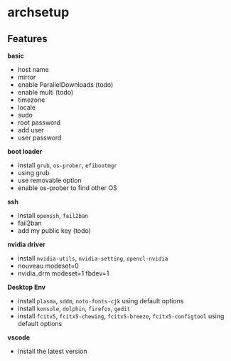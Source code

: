 # archsetup

## Features
**basic**
- host name
- mirror
- enable ParallelDownloads (todo)
- enable multi (todo)
- timezone
- locale
- sudo
- root password
- add user
- user password

**boot loader**
- install `grub`, `os-prober`, `efibootmgr`
- using grub
- use removable option
- enable os-prober to find other OS

**ssh**
- install `openssh`, `fail2ban`
- fail2ban
- add my public key (todo)

**nvidia driver**
- install `nvidia-utils`, `nvidia-setting`, `opencl-nvidia`
- nouveau modeset=0
- nvidia_drm modeset=1 fbdev=1

**Desktop Env**
- install `plasma`, `sddm`, `noto-fonts-cjk` using default options
- install `konsole`, `dolphin`, `firefox`, `gedit`
- install `fcitx5`, `fcitx5-chewing`, `fcitx5-breeze`, `fcitx5-configtool` using default options

**vscode**
- install the latest version


